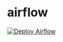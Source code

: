 # airflow

[![Deploy Airflow](https://github.com/airflow-temp/airflow/actions/workflows/deploy_airflow.yaml/badge.svg)](https://github.com/airflow-temp/airflow/actions/workflows/deploy_airflow.yaml)